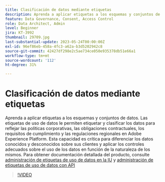 ```yaml
---
title: Clasificación de datos mediante etiquetas
description: Aprenda a aplicar etiquetas a los esquemas y conjuntos de datos.
feature: Data Governance, Consent, Access Control
role: Data Architect, Admin
level: Beginner
jira: KT-3992
thumbnail: 29709.jpg
last-substantial-update: 2023-05-24T00:00:00Z
exl-id: 96ef86eb-458a-4fc3-a62a-b3d5202942c8
source-git-commit: 42427df298e2c5ae734ce050e935378db51e66a1
workflow-type: tm+mt
source-wordcount: '112'
ht-degree: 31%

---
```


# Clasificación de datos mediante etiquetas

Aprenda a aplicar etiquetas a los esquemas y conjuntos de datos. Las etiquetas de uso de datos le permiten etiquetar y clasificar los datos para reflejar las políticas corporativas, las obligaciones contractuales, los requisitos de cumplimiento y las regulaciones regionales en Adobe Experience Platform. Esta capacidad es crítica para diferenciar los datos conocidos y desconocidos sobre sus clientes y aplicar los controles adecuados sobre el uso de los datos en función de la naturaleza de los mismos. Para obtener documentación detallada del producto, consulte [administración de etiquetas de uso de datos en la IU](https://experienceleague.adobe.com/docs/experience-platform/data-governance/labels/user-guide.html?lang=es) y [administración de etiquetas de uso de datos con API](https://experienceleague.adobe.com/docs/experience-platform/data-governance/labels/dataset-api.html)

>[!VIDEO](https://video.tv.adobe.com/v/29709?learn=on)
